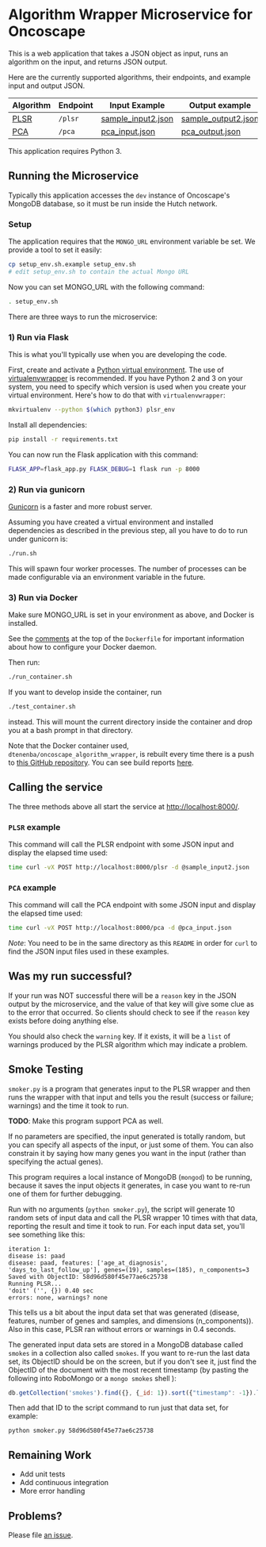 # Algorithm Wrapper Microservice for Oncoscape

This is a web application that takes a JSON object as input, runs an
algorithm on the input, and returns JSON output.

Here are the currently supported algorithms, their endpoints, and example input
and output JSON.

Algorithm | Endpoint | Input Example | Output example
--- | --- | --- | ---
[PLSR](https://en.wikipedia.org/wiki/Partial_least_squares_regression) | `/plsr` | [sample_input2.json](sample_input2.json) | [sample_output2.json](sample_output2.json)
[PCA](https://en.wikipedia.org/wiki/Principal_component_analysis) | `/pca` | [pca_input.json](pca_input.json) | [pca_output.json](pca_output.json)


This application requires Python 3.

## Running the Microservice

Typically this application accesses the `dev` instance of
Oncoscape's MongoDB database, so it must be run inside
the Hutch network.


### Setup

The application requires that the `MONGO_URL` environment variable be
set. We provide a tool to set it easily:

```bash
cp setup_env.sh.example setup_env.sh
# edit setup_env.sh to contain the actual Mongo URL
```

Now you can set MONGO_URL with the following command:

```bash
. setup_env.sh
```

There are three ways to run the microservice:

### 1) Run via Flask

This is what you'll typically use when you are developing
the code.

First, create and activate a
[Python virtual environment](https://python-docs.readthedocs.io/en/latest/dev/virtualenvs.html).
The use of [virtualenvwrapper](https://virtualenvwrapper.readthedocs.io/en/latest/)
is recommended.
If you have Python 2 and 3 on your system, you need to specify which
version is used when you create your virtual environment. Here's
how to do that with `virtualenvwrapper`:

```bash
mkvirtualenv --python $(which python3) plsr_env
```

Install all dependencies:

```bash
pip install -r requirements.txt
```

You can now run the Flask application with this command:

```bash
FLASK_APP=flask_app.py FLASK_DEBUG=1 flask run -p 8000
```

### 2) Run via gunicorn

[Gunicorn](http://gunicorn.org/) is a faster and more robust server.

Assuming you have created a virtual environment and installed dependencies
as described in the previous step, all you have to do to run
under gunicorn is:

```bash
./run.sh
```

This will spawn four worker processes. The number of processes
can be made configurable via an environment variable in the future.

### 3) Run via Docker

Make sure MONGO_URL is set in your environment as above, and
Docker is installed.

See the [comments](Dockerfile#L1)
at the top of the `Dockerfile` for important information about
how to configure your Docker daemon.

Then run:

```bash
./run_container.sh
```

If you want to develop inside the container, run

```bash
./test_container.sh
```

instead. This will mount the current directory inside the container
and drop you at a bash prompt in that directory.

Note that the Docker container used, `dtenenba/oncoscape_algorithm_wrapper`,
is rebuilt every time there is a push to
[this GitHub repository](.).
You can see build reports
[here](https://hub.docker.com/r/dtenenba/ooncoscape_algorithm_wrapper/builds/).

## Calling the service

The three methods above all start the service at
[http://localhost:8000/](http://localhost:8000/).

### `PLSR` example

This command will call the PLSR endpoint with some JSON input and display
the elapsed time used:

```bash
time curl -vX POST http://localhost:8000/plsr -d @sample_input2.json
```

### `PCA` example


This command will call the PCA endpoint with some JSON input and display
the elapsed time used:

```bash
time curl -vX POST http://localhost:8000/pca -d @pca_input.json
```

*Note*: You need to be in the same directory as this `README` in order for `curl` to find the
JSON input files used in these examples.



## Was my run successful?

If your run was NOT successful there will be a `reason` key
in the JSON output by the microservice, and the value of
that key will give some clue as to the error that occurred.
So clients should check to see if the `reason` key exists
before doing anything else.

You should also check the `warning` key. If it exists,
it will be a `list` of warnings produced by the PLSR
algorithm which may indicate a problem.


## Smoke Testing

`smoker.py` is a program that generates input to the PLSR wrapper
and then runs the wrapper with that input and tells you the result
(success or failure; warnings) and the time it took to run.

**TODO**: Make this program support PCA as well.

If no parameters are specified, the input generated is totally random,
but you can specify all aspects of the input, or just some of them.
You can also constrain it by saying how many genes you want in the input
(rather than specifying the actual genes).

This program requires a local instance of MongoDB (`mongod`) to be
running, because it saves the input objects it generates, in case you
want to re-run one of them for further debugging.

Run with no arguments (`python smoker.py`), the script
will generate 10 random sets
of input data and call the PLSR wrapper 10 times with that data,
reporting the result and time it took to run.
For each input data set, you'll see something like this:

```
iteration 1:
disease is: paad
disease: paad, features: ['age_at_diagnosis', 'days_to_last_follow_up'], genes=(19), samples=(185), n_components=3
Saved with ObjectID: 58d96d580f45e77ae6c25738
Running PLSR...
'doit' ('', {}) 0.40 sec
errors: none, warnings? none
```

This tells us a bit about the input data set that was generated (disease,
features, number of genes and samples, and dimensions (n_components)).
Also in this case, PLSR ran without errors or warnings in 0.4 seconds.

The generated input data sets are stored in a MongoDB database called `smokes`
in a collection also called `smokes`. If you want to re-run the last
data set, its ObjectID should be on the screen, but if you don't see it,
just find the ObjectID of the document with the most recent
timestamp (by pasting the following into RoboMongo or a `mongo smokes` shell ):

```javascript
db.getCollection('smokes').find({}, {_id: 1}).sort({"timestamp": -1}).limit(1).next()
```



Then add that ID to the script command to run just that data set, for example:

    python smoker.py 58d96d580f45e77ae6c25738



## Remaining Work

* Add unit tests
* Add continuous integration
* More error handling


## Problems?

Please file [an issue](../../issues/).

